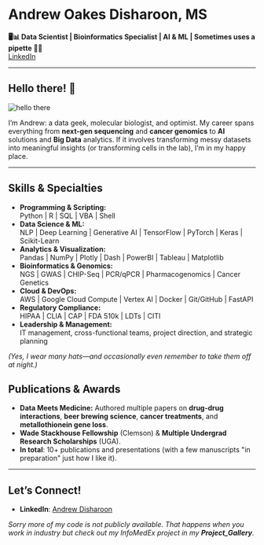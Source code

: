 # Andrew Oakes Disharoon, MS  
**🖥️📊 Data Scientist | Bioinformatics Specialist | AI & ML | Sometimes uses a pipette 🧬🧫**  
[LinkedIn](https://www.linkedin.com/in/andrew-disharoon)

---

## Hello there! 👋
![hello there](https://media1.giphy.com/media/v1.Y2lkPTc5MGI3NjExMmRibnlvaTdyM3I3Y3ZwbXZhZWFhbXN6cnlxdjdmcHA0ejJpZXgweSZlcD12MV9pbnRlcm5hbF9naWZfYnlfaWQmY3Q9Zw/xTiIzJSKB4l7xTouE8/giphy.gif)

I’m Andrew: a data geek, molecular biologist, and optimist. My career spans everything from **next-gen sequencing** and **cancer genomics** to **AI** solutions and **Big Data** analytics. If it involves transforming messy datasets into meaningful insights (or transforming cells in the lab), I’m in my happy place.

---

## Skills & Specialties

- **Programming & Scripting:**  
  Python | R | SQL | VBA | Shell
- **Data Science & ML:**  
  NLP | Deep Learning | Generative AI | TensorFlow | PyTorch | Keras | Scikit-Learn
- **Analytics & Visualization:**  
  Pandas | NumPy | Plotly | Dash | PowerBI | Tableau | Matplotlib
- **Bioinformatics & Genomics:**  
  NGS | GWAS | CHIP-Seq | PCR/qPCR | Pharmacogenomics | Cancer Genetics
- **Cloud & DevOps:**  
  AWS | Google Cloud Compute | Vertex AI | Docker | Git/GitHub | FastAPI
- **Regulatory Compliance:**  
  HIPAA | CLIA | CAP | FDA 510k | LDTs | CITI
- **Leadership & Management:**  
  IT management, cross-functional teams, project direction, and strategic planning

*(Yes, I wear many hats—and occasionally even remember to take them off at night.)*

## Publications & Awards

- **Data Meets Medicine:** Authored multiple papers on **drug-drug interactions**, **beer brewing science**, **cancer treatments**, and **metallothionein gene loss**.  
- **Wade Stackhouse Fellowship** (Clemson) & **Multiple Undergrad Research Scholarships** (UGA).  
- **In total**: 10+ publications and presentations (with a few manuscripts "in preparation" just how I like it).

---

## Let’s Connect!
- **LinkedIn**: [Andrew Disharoon](https://www.linkedin.com/in/andrew-disharoon)  

*Sorry more of my code is not publicly available. That happens when you work in industry but check out my InfoMedEx project in my **Project_Gallery**.* 

